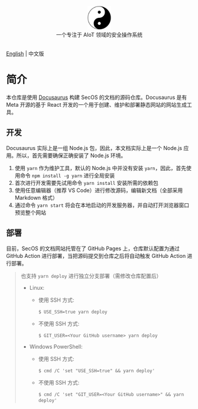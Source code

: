 <p align="center">
    <img src="static/images/site/logo.svg" alt="secos-logo" width="64"><br>
    一个专注于 AIoT 领域的安全操作系统<br/>
    <br/>
</p>

[English](README.md) | 中文版

# 简介

本仓库是使用 [Docusaurus](https://docusaurus.io/) 构建 SecOS 的文档的源码仓库。Docusaurus 是有 Meta 开源的基于 React 开发的一个用于创建、维护和部署静态网站的网站生成工具。

## 开发

Docusaurus 实际上是一组 Node.js 包，因此，本文档实际上是一个 Node.js 应用。所以，首先需要确保正确安装了 Node.js 环境。

1. 使用 `yarn` 作为维护工具，默认的 Node.js 中并没有安装 `yarn`，因此，首先使用命令 `npm install -g yarn` 进行全局安装
2. 首次进行开发需要先试用命令 `yarn install` 安装所需的依赖包
3. 使用任意编辑器（推荐 VS Code）进行修改源码，编辑新文档（全部采用 Markdown 格式）
4. 通过命令 `yarn start` 将会在本地启动的开发服务器，并自动打开浏览器窗口预览整个网站

## 部署

目前，SecOS 的文档网站托管在了 GitHub Pages 上，仓库默认配置为通过 GitHub Action 进行部署，当把源码提交到仓库之后将自动触发 GitHub Action 进行部署。

> 也支持 `yarn deploy` 进行独立分支部署（需修改仓库配置后）
>  - Linux:
>    - 使用 SSH 方式:
>        ```
>        $ USE_SSH=true yarn deploy
>        ```
> 
>    - 不使用 SSH 方式:
> 
>        ```
>        $ GIT_USER=<Your GitHub username> yarn deploy
>        ```
>  - Windows PowerShell:
>    - 使用 SSH 方式:
> 
>        ```
>        $ cmd /C 'set "USE_SSH=true" && yarn deploy'
>        ```
> 
>    - 不使用 SSH 方式:
> 
>        ```
>        $ cmd /C 'set "GIT_USER=<Your GitHub username>" && yarn deploy'
>        ```
